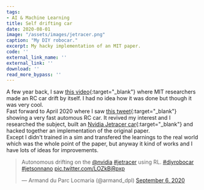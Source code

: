 ```yaml
---
tags:
- AI & Machine Learning
title: Self drifting car
date: 2020-08-01
image: "/assets/images/jetracer.png"
caption: "My DIY robocar."
excerpt: My hacky implementation of an MIT paper.
code: ''
external_link_name: ''
external_link: ''
download: ''
read_more_bypass: ''
---
```


A few year back, I saw [this video](https://www.youtube.com/watch?v=opsmd5yuBF0){:target="_blank"} where MIT researchers made an RC car drift by itself. I had no idea how it was done but though it was very cool.  
Fast forward to April 2020 where I saw [this tweet](https://twitter.com/a1k0n/status/1236716786751422465){:target="_blank"} showing a very fast automous RC car. It revived my interest and I researched the subject, built an [Nvidia Jetracer car](https://github.com/NVIDIA-AI-IOT/jetracer){:target="_blank"} and hacked together an implementation of the original paper.  
Except I didn't trained in a sim and transfered the learnings to the real world which was the whole point of the paper, but anyway it kind of works and I have lots of ideas for improvements.

<div class="flex w-full justify-center">
<blockquote class="twitter-tweet"><p lang="en" dir="ltr">Autonomous drifting on the <a href="https://twitter.com/nvidia?ref_src=twsrc%5Etfw">@nvidia</a> <a href="https://twitter.com/hashtag/jetracer?src=hash&amp;ref_src=twsrc%5Etfw">#jetracer</a> using RL. <a href="https://twitter.com/hashtag/diyrobocar?src=hash&amp;ref_src=twsrc%5Etfw">#diyrobocar</a> <a href="https://twitter.com/hashtag/jetsonnano?src=hash&amp;ref_src=twsrc%5Etfw">#jetsonnano</a> <a href="https://t.co/LOZkBjRpxp">pic.twitter.com/LOZkBjRpxp</a></p>&mdash; Armand du Parc Locmaria (@armand_dpl) <a href="https://twitter.com/armand_dpl/status/1302644348132233217?ref_src=twsrc%5Etfw">September 6, 2020</a></blockquote> <script async src="https://platform.twitter.com/widgets.js" charset="utf-8"></script> 
</div>

